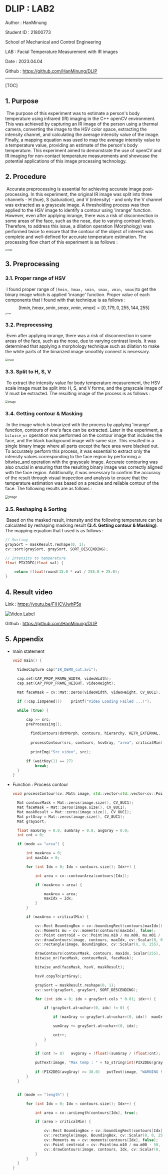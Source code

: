 # DLIP : LAB2

Author : HanMinung

Student ID : 21800773

School of Mechanical and Control Engineering

LAB : Facial Temperature Measurement with IR images

Date : 2023.04.04

Github : https://github.com/HanMinung/DLIP

------

[TOC]



## 1. Purpose

​			The purpose of this experiment was to estimate a person's body temperature using infrared (IR) imaging in the C++ openCV environment. This was achieved by capturing an IR image of the person using a thermal camera, converting the image to the HSV color space, extracting the intensity channel, and calculating the average intensity value of the image. Finally, a mapping equation was used to map the average intensity value to a temperature value, providing an estimate of the person's body temperature. This experiment aimed to demonstrate the use of openCV and IR imaging for non-contact temperature measurements and showcase the potential applications of this image processing technology.





## 2. Procedure

​			Accurate preprocessing is essential for achieving accurate image post-processing. In this experiment, the original IR image was split into three channels - H (hue), S (saturation), and V (intensity) - and only the V channel was extracted as a grayscale image. A thresholding process was then applied to the HSV image to identify a contour using 'inrange' function. However, even after applying inrange, there was a risk of disconnection in some areas of the face, such as the nose, due to varying contrast levels. Therefore, to address this issue, a dilation operation (Morphology) was performed twice to ensure that the contour of the object of interest was complete and well-defined for accurate temperature estimation. The processing flow chart of this experiment is as follows :

<img src="https://user-images.githubusercontent.com/99113269/229047943-5f286426-df38-49db-9512-7f0c448effc9.png" alt="image" style="zoom:40%;" />



## 3. Preprocessing

### 3.1. Proper range of HSV

​			I found proper range of `[hmin, hmax, smin, smax, vmin, vmax]`to get the binary image which is applied 'inrange' function. Proper value of each components that I found with that technique is as follows :
$$
[hmin, hmax, smin, smax, vmin, vmax] = [0, 179, 0, 255, 144, 255]
$$
<img src="https://user-images.githubusercontent.com/99113269/229044168-35fa90f3-0294-4791-ba01-b57a1b8e9003.png" alt="image" style="zoom:33%;" />



### 3.2. Preprocessing

​			Even after applying inrange, there was a risk of disconnection in some areas of the face, such as the nose, due to varying contrast levels.  It was determined that applying a morphology technique such as dilation to make the white parts of the binarized image smoothly connect is necessary.

<img src="https://user-images.githubusercontent.com/99113269/229047374-04059146-1abb-4e2c-bf5a-05ad64de193e.png" alt="image" style="zoom:50%;" />





### 3.3. Split to H, S, V

​			To extract the intensity value for body temperature measurement, the HSV scale image must be split into H, S, and V forms, and the grayscale image of V must be extracted. The resulting image of the process is as follows :

<img src="https://user-images.githubusercontent.com/99113269/229047297-0a9a0182-11a8-4319-869b-5a26f79fa73e.png" alt="image" style="zoom: 60%;" />



### 3.4. Getting contour & Masking

​			In the image which is binarized with the process by applying 'inrange' function, contours of one's face can be extracted. Later in the experiment, a `bitwise_or` operation was performed on the contour image that includes the face, and the black background image with same size. This resulted in a single binary image where all parts except the face area were blacked out. To accurately perform this process, it was essential to extract only the intensity values corresponding to the face region by performing a bitwise_and operation with the grayscale image. Accurate contouring was also crucial in ensuring that the resulting binary image was correctly aligned with the face region. Additionally, it was necessary to confirm the accuracy of the result through visual inspection and analysis to ensure that the temperature estimation was based on a precise and reliable contour of the face. The following results are as follows : 

<img src="https://user-images.githubusercontent.com/99113269/229051456-951b4d6b-6c72-44a2-aae7-fce8a619ad0f.png" alt="image" style="zoom: 67%;" />





### 3.5. Reshaping & Sorting

​			Based on the masked result, intensity and the following temperature can be calculated by reshaping masking result **(3.4. Getting contour & Masking)**. The mapping equation that I used is as follows : 

```c++
// Sorting
graySort = maskResult.reshape(0, 1);
cv::sort(graySort, graySort, SORT_DESCENDING);

// Intensity to temperature
float PIX2DEG(float val) {

	return (float)round(15.0 * val / 255.0 + 25.0);
}
```





## 4. Result video

Link : https://youtu.be/FIHCVJwhP5s

[![Video Label](http://img.youtube.com/vi/FIHCVJwhP5s/0.jpg)](https://youtu.be/FIHCVJwhP5s)

Github : https://github.com/HanMinung/DLIP



## 5. Appendix

* main statement

  ```c++
  void main() {
  
  	VideoCapture cap("IR_DEMO_cut.avi");
  	
  	cap.set(CAP_PROP_FRAME_WIDTH, videoWidth);
  	cap.set(CAP_PROP_FRAME_HEIGHT, videoHeight);
  
  	Mat faceMask = cv::Mat::zeros(videoWidth, videoHeight, CV_8UC1);
  
  	if (!cap.isOpened())	printf("Video Loading Failed ...!");
  
  	while (true) {
  
  		cap >> src;
  		preProcessing();
  		
          findContours(dstMorph, contours, hierarchy, RETR_EXTERNAL, CHAIN_APPROX_SIMPLE);
  		
          processContour(src, contours, hsvGray, "area", criticalMin);
  		
          printImg("Src video", src);
  
  		if (waitKey(1) == 27)
  			break;
  	}
  }
  ```

* Function : Process contour

  ```c++
  void processContour(cv::Mat& image, std::vector<std::vector<cv::Point>>& contours , cv::Mat& hsvV,string mode, int criticalMin) {
  
  	Mat contourMask = Mat::zeros(image.size(), CV_8UC1);
  	Mat faceMask = Mat::zeros(image.size(), CV_8UC1);
  	Mat maskResult = Mat::zeros(image.size(), CV_8UC1);
  	Mat prtGray = Mat::zeros(image.size(), CV_8UC1);
  	Mat graySort;
  
  	float maxGray = 0.0, sumGray = 0.0, avgGray = 0.0;
  	int cnt = 0;
  
  	if (mode == "area") {
  
  		int maxArea = 0;
  		int maxIdx = 0;
  
  		for (int Idx = 0; Idx < contours.size(); Idx++) {
  
  			int area = cv::contourArea(contours[Idx]);
  
  			if (maxArea < area) {
  
  				maxArea = area;
  				maxIdx = Idx;
  			}
  		}
  
  		if (maxArea > criticalMin) {
  
  			cv::Rect BoundingBox = cv::boundingRect(contours[maxIdx]);
  			cv::Moments mu = cv::moments(contours[maxIdx], false);
  			cv::Point centroid = cv::Point(mu.m10 / mu.m00, mu.m01 / mu.m00);
  			cv::drawContours(image, contours, maxIdx, cv::Scalar(0, 0, 255), 2);
  			cv::rectangle(image, BoundingBox, cv::Scalar(0, 0, 255), 2);
  
  			drawContours(contourMask, contours, maxIdx, Scalar(255), FILLED);
  			bitwise_or(faceMask, contourMask, faceMask);
  
  			bitwise_and(faceMask, hsvV, maskResult);
  
  			hsvV.copyTo(prtGray);
  
  			graySort = maskResult.reshape(0, 1);
  			cv::sort(graySort, graySort, SORT_DESCENDING);
  
  			for (int idx = 0; idx < graySort.cols * 0.01; idx++) {
  
  				if (graySort.at<uchar>(0, idx) != 0) {
  
  					if (maxGray <= graySort.at<uchar>(0, idx))	maxGray = graySort.at<uchar>(0, idx);
  
  					sumGray += graySort.at<uchar>(0, idx);
  
  					cnt++;
  				}
  			}
  
  			if (cnt != 0)	avgGray = (float)(sumGray / (float)cnt);
  			
  			putText(image, "Max temp : " + to_string(int(PIX2DEG(graySort.at<uchar>(0, 0)))) + "  AVG temp : " + 							to_string(int(PIX2DEG(avgGray))), Point(5,25), FONT_HERSHEY_COMPLEX, 0.7, Scalar(0,0,255));
  			
  			if (PIX2DEG(avgGray) >= 38.0)	putText(image, "WARNING !", Point(5, 80), FONT_HERSHEY_COMPLEX, 1.5, 					Scalar(0, 0, 255));
  		}
  	}
  
  
  	if (mode == "length") {
  
  		for (int Idx = 0; Idx < contours.size(); Idx++) {
  
  			int area = cv::arcLength(contours[Idx], true);
  
  			if (area > criticalMin) {
  
  				cv::Rect BoundingBox = cv::boundingRect(contours[Idx]);
  				cv::rectangle(image, BoundingBox, cv::Scalar(0, 0, 255), 2);
  				cv::Moments mu = cv::moments(contours[Idx], false);
  				cv::Point centroid = cv::Point(mu.m10 / mu.m00 - 50, mu.m01 / mu.m00 - 50);
  				cv::drawContours(image, contours, Idx, cv::Scalar(0, 0, 255), 2);
  			}
  		}
  	}
  }
  ```

  









